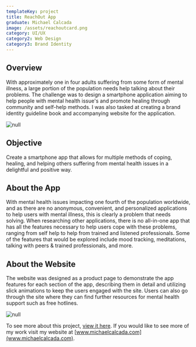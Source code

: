 ```yaml
---
templateKey: project
title: ReachOut App
graduate: Michael Calcada
image: /assets/reachoutcard.png
category: UI/UX
category2: Web Design
category3: Brand Identity
---
```

## Overview

With approximately one in four adults suffering from some form of mental illness, a large portion of the population needs help talking about their problems. The challenge was to design a smartphone application aiming to help people with mental health issue's and promote healing through community and self-help methods. I was also tasked at creating a brand identity guideline book and accompanying website for the application.

![null](/assets/calcada_reachoutap.png)

## Objective

Create a smartphone app that allows for multiple methods of coping, healing, and helping others suffering from mental health issues in a delightful and positive way.

## About the App

With mental health issues impacting one fourth of the population worldwide, and as there are no anonymous, convenient, and personalized applications to help users with mental illness, this is clearly a problem that needs solving. When researching other applications, there is no all-in-one app that has all the features necessary to help users cope with these problems, ranging from self help to help from trained and listened professionals. Some of the features that would be explored include mood tracking, meditations, talking with peers & trained professionals, and more.

## About the Website

The website was designed as a product page to demonstrate the app features for each section of the app, describing them in detail and utilizing slick animations to keep the users engaged with the site. Users can also go through the site where they can find further resources for mental health support such as free hotlines.

![null](/assets/calcada_website.png)

To see more about this project, [view it here](http://www.michaelcalcada.com/reachout.html). If you would like to see more of my work visit my website at [www.michaelcalcada.com](www.michaelcalcada.com).
